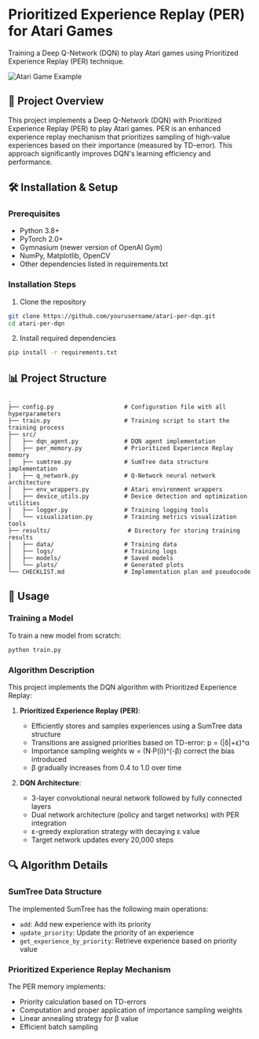 # Prioritized Experience Replay (PER) for Atari Games

Training a Deep Q-Network (DQN) to play Atari games using Prioritized Experience Replay (PER) technique.

![Atari Game Example](https://gymnasium.farama.org/_images/ms_pacman.gif)

## 📝 Project Overview

This project implements a Deep Q-Network (DQN) with Prioritized Experience Replay (PER) to play Atari games. PER is an enhanced experience replay mechanism that prioritizes sampling of high-value experiences based on their importance (measured by TD-error). This approach significantly improves DQN's learning efficiency and performance.
## 🛠️ Installation & Setup

### Prerequisites

- Python 3.8+
- PyTorch 2.0+
- Gymnasium (newer version of OpenAI Gym)
- NumPy, Matplotlib, OpenCV
- Other dependencies listed in requirements.txt

### Installation Steps

1. Clone the repository
```bash
git clone https://github.com/yourusername/atari-per-dqn.git
cd atari-per-dqn
```

2. Install required dependencies
```bash
pip install -r requirements.txt
```

## 📊 Project Structure

```
.
├── config.py                    # Configuration file with all hyperparameters
├── train.py                     # Training script to start the training process
├── src/
│   ├── dqn_agent.py             # DQN agent implementation
│   ├── per_memory.py            # Prioritized Experience Replay memory
│   ├── sumtree.py               # SumTree data structure implementation
│   ├── q_network.py             # Q-Network neural network architecture
│   ├── env_wrappers.py          # Atari environment wrappers
│   ├── device_utils.py          # Device detection and optimization utilities
│   ├── logger.py                # Training logging tools
│   └── visualization.py         # Training metrics visualization tools
├── results/                      # Directory for storing training results
│   ├── data/                    # Training data
│   ├── logs/                    # Training logs
│   ├── models/                  # Saved models
│   └── plots/                   # Generated plots
└── CHECKLIST.md                 # Implementation plan and pseudocode
```

## 🚀 Usage

### Training a Model

To train a new model from scratch:

```bash
python train.py
```

### Algorithm Description

This project implements the DQN algorithm with Prioritized Experience Replay:

1. **Prioritized Experience Replay (PER)**:
    - Efficiently stores and samples experiences using a SumTree data structure
    - Transitions are assigned priorities based on TD-error: p = (|δ|+ε)^α
    - Importance sampling weights w = (N·P(i))^(-β) correct the bias introduced
    - β gradually increases from 0.4 to 1.0 over time

2. **DQN Architecture**:
    - 3-layer convolutional neural network followed by fully connected layers
    - Dual network architecture (policy and target networks) with PER integration
    - ε-greedy exploration strategy with decaying ε value
    - Target network updates every 20,000 steps

## 🔍 Algorithm Details

### SumTree Data Structure

The implemented SumTree has the following main operations:
- `add`: Add new experience with its priority
- `update_priority`: Update the priority of an experience
- `get_experience_by_priority`: Retrieve experience based on priority value

### Prioritized Experience Replay Mechanism

The PER memory implements:
- Priority calculation based on TD-errors
- Computation and proper application of importance sampling weights
- Linear annealing strategy for β value
- Efficient batch sampling
